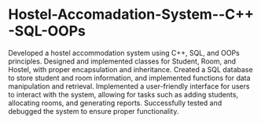 # Hostel-Accomadation-System--C++ -SQL-OOPs

Developed a hostel accommodation system using C++, SQL, and OOPs principles.
Designed and implemented classes for Student, Room, and Hostel, with proper encapsulation and inheritance.
Created a SQL database to store student and room information, and implemented functions for data manipulation and retrieval.
Implemented a user-friendly interface for users to interact with the system, allowing for tasks such as adding students, allocating rooms, and generating reports.
Successfully tested and debugged the system to ensure proper functionality.
